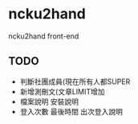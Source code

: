 ncku2hand
=========
ncku2hand front-end

## TODO
- 判斷社團成員(現在所有人都SUPER
- 新增測刪文(文章LIMIT增加
- 檔案說明 安裝說明
- 登入次數 最後時間 出次登入說明